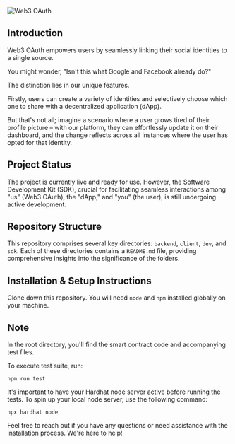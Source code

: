 ![Web3 OAuth](https://iili.io/JCDdtRe.png)

## Introduction

Web3 OAuth empowers users by seamlessly linking their social identities to a single source.

You might wonder, "Isn't this what Google and Facebook already do?"

The distinction lies in our unique features.

Firstly, users can create a variety of identities and selectively choose which one to share with a decentralized application (dApp).

But that's not all; imagine a scenario where a user grows tired of their profile picture – with our platform, they can effortlessly update it on their dashboard, and the change reflects across all instances where the user has opted for that identity.

## Project Status

The project is currently live and ready for use. However, the Software Development Kit (SDK), crucial for facilitating seamless interactions among "us" (Web3 OAuth), the "dApp," and "you" (the user), is still undergoing active development.

## Repository Structure

This repository comprises several key directories: `backend`, `client`, `dev`, and `sdk`. Each of these directories contains a `README.md` file, providing comprehensive insights into the significance of the folders.

## Installation & Setup Instructions

Clone down this repository. You will need `node` and `npm` installed globally on your machine.

## Note

In the root directory, you'll find the smart contract code and accompanying test files.

To execute test suite, run:

    npm run test

It's important to have your Hardhat node server active before running the tests. To spin up your local node server, use the following command:

    npx hardhat node

Feel free to reach out if you have any questions or need assistance with the installation process. We're here to help!
